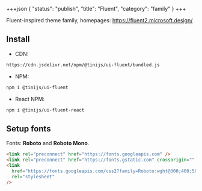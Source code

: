 +++json
{
  "status": "publish",
  "title": "Fluent",
  "category": "family"
}
+++

Fluent-inspired theme family, homepages: https://fluent2.microsoft.design/

## Install

- CDN:

```txt
https://cdn.jsdelivr.net/npm/@tinijs/ui-fluent/bundled.js
```

- NPM:

```bash
npm i @tinijs/ui-fluent
```

- React NPM:

```bash
npm i @tinijs/ui-fluent-react
```

## Setup fonts

Fonts: **Roboto** and **Roboto Mono**.

```html
<link rel="preconnect" href="https://fonts.googleapis.com" />
<link rel="preconnect" href="https://fonts.gstatic.com" crossorigin="" />
<link
  href="https://fonts.googleapis.com/css2?family=Roboto:wght@300;400;500;700&amp;family=Roboto+Mono&amp;display=swap"
  rel="stylesheet"
/>
```
